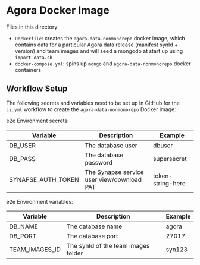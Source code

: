 # Agora Docker Image

Files in this directory:

- `Dockerfile`: creates the `agora-data-nonmonorepo` docker image, which contains data for a particular Agora data release (manifest synId + version) and team images and will seed a mongodb at start up using `import-data.sh`
- `docker-compose.yml`: spins up `mongo` and `agora-data-nonmonorepo` docker containers

## Workflow Setup

The following secrets and variables need to be set up in GitHub for the `ci.yml` workflow to create the `agora-data-nonmonorepo` Docker image:

e2e Environment secrets:

| Variable           | Description                                | Example           |
| ------------------ | ------------------------------------------ | ----------------- |
| DB_USER            | The database user                          | dbuser            |
| DB_PASS            | The database password                      | supersecret       |
| SYNAPSE_AUTH_TOKEN | The Synapse service user view/download PAT | token-string-here |

e2e Environment variables:

| Variable       | Description                         | Example |
| -------------- | ----------------------------------- | ------- |
| DB_NAME        | The database name                   | agora   |
| DB_PORT        | The database port                   | 27017   |
| TEAM_IMAGES_ID | The synId of the team images folder | syn123  |
